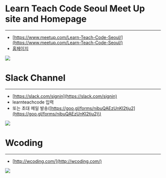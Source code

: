# Learn Teach Code Seoul Meet Up site and Homepage

---

* [https://www.meetup.com/Learn-Teach-Code-Seoul/](https://www.meetup.com/Learn-Teach-Code-Seoul/)
* [홈페이지](https://learnteachcodeseoul.github.io)

![](https://secure.meetupstatic.com/photos/event/a/d/5/d/global_457304381.jpeg)

# Slack Channel

---

* [https://slack.com/signin](https://slack.com/signin)
* learnteachcode 입력
* 또는 초대 메일 발송\([https://goo.gl/forms/nibuQAEzUnKl2tju2](https://goo.gl/forms/nibuQAEzUnKl2tju2)\)

![](https://forger.typo3.org/images/slack.svg)

# Wcoding

---

* [http://wcoding.com/](http://wcoding.com/)

![](http://wcoding.com/wp-content/uploads/2016/10/cropped-logo-20160929-bluew-24-133x36-art.png)



